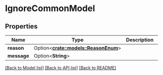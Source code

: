 # IgnoreCommonModel

## Properties

Name | Type | Description | Notes
------------ | ------------- | ------------- | -------------
**reason** | Option<[**crate::models::ReasonEnum**](ReasonEnum.md)> |  | 
**message** | Option<**String**> |  | [optional]

[[Back to Model list]](../README.md#documentation-for-models) [[Back to API list]](../README.md#documentation-for-api-endpoints) [[Back to README]](../README.md)


